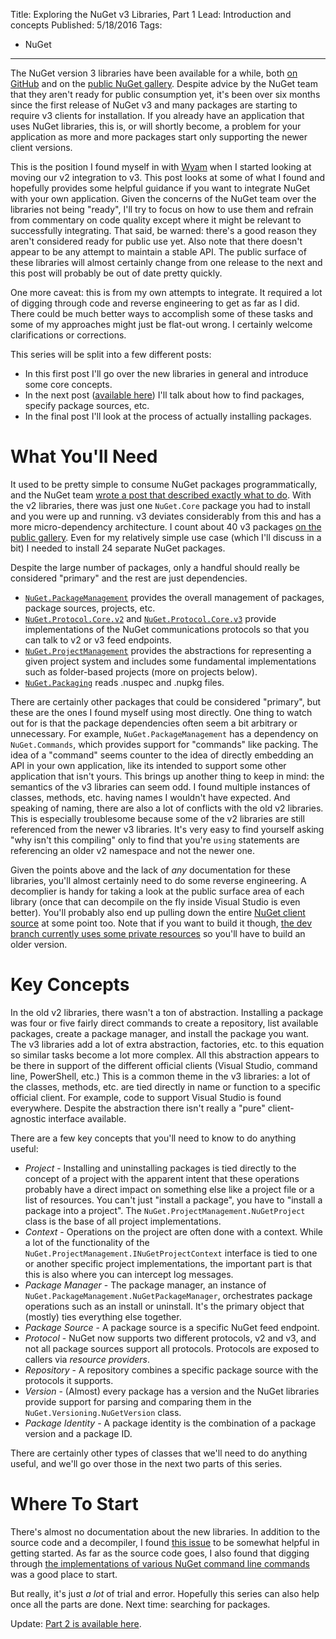 Title: Exploring the NuGet v3 Libraries, Part 1
Lead: Introduction and concepts
Published: 5/18/2016
Tags:
  - NuGet
---
The NuGet version 3 libraries have been available for a while, both [on GitHub](https://github.com/NuGet/NuGet.Client) and on the [public NuGet gallery](https://www.nuget.org/packages/NuGet.PackageManagement). Despite advice by the NuGet team that they aren't ready for public consumption yet, it's been over six months since the first release of NuGet v3 and many packages are starting to require v3 clients for installation. If you already have an application that uses NuGet libraries, this is, or will shortly become, a problem for your application as more and more packages start only supporting the newer client versions.

This is the position I found myself in with [Wyam](https://wyam.io) when I started looking at moving our v2 integration to v3. This post looks at some of what I found and hopefully provides some helpful guidance if you want to integrate NuGet with your own application. Given the concerns of the NuGet team over the libraries not being "ready", I'll try to focus on how to use them and refrain from commentary on code quality except where it might be relevant to successfully integrating. That said, be warned: there's a good reason they aren't considered ready for public use yet. Also note that there doesn't appear to be any attempt to maintain a stable API. The public surface of these libraries will almost certainly change from one release to the next and this post will probably be out of date pretty quickly.

One more caveat: this is from my own attempts to integrate. It required a lot of digging through code and reverse engineering to get as far as I did. There could be much better ways to accomplish some of these tasks and some of my approaches might just be flat-out wrong. I certainly welcome clarifications or corrections.

This series will be split into a few different posts:
* In this first post I'll go over the new libraries in general and introduce some core concepts.
* In the next post ([available here](/posts/exploring-the-nuget-v3-libraries-part-2)) I'll talk about how to find packages, specify package sources, etc.
* In the final post I'll look at the process of actually installing packages.

# What You'll Need

It used to be pretty simple to consume NuGet packages programmatically, and the NuGet team [wrote a post that described exactly what to do](http://blog.nuget.org/20130520/Play-with-packages.html). With the v2 libraries, there was just one `NuGet.Core` package you had to install and you were up and running. v3 deviates considerably from this and has a more micro-dependency architecture. I count about 40 v3 packages [on the public gallery](https://www.nuget.org/profiles/nuget). Even for my relatively simple use case (which I'll discuss in a bit) I needed to install 24 separate NuGet packages.

Despite the large number of packages, only a handful should really be considered "primary" and the rest are just dependencies.
* [`NuGet.PackageManagement`](https://www.nuget.org/packages/NuGet.PackageManagement) provides the overall management of packages, package sources, projects, etc.
* [`NuGet.Protocol.Core.v2`](https://www.nuget.org/packages/NuGet.Protocol.Core.v2/) and [`NuGet.Protocol.Core.v3`](https://www.nuget.org/packages/NuGet.Protocol.Core.v3/) provide implementations of the NuGet communications protocols so that you can talk to v2 or v3 feed endpoints.
* [`NuGet.ProjectManagement`](https://www.nuget.org/packages/NuGet.ProjectManagement/) provides the abstractions for representing a given project system and includes some fundamental implementations such as folder-based projects (more on projects below).
* [`NuGet.Packaging`](https://www.nuget.org/packages/NuGet.Packaging/) reads .nuspec and .nupkg files.

There are certainly other packages that could be considered "primary", but these are the ones I found myself using most directly. One thing to watch out for is that the package dependencies often seem a bit arbitrary or unnecessary. For example, `NuGet.PackageManagement` has a dependency on `NuGet.Commands`, which provides support for "commands" like packing. The idea of a "command" seems counter to the idea of directly embedding an API in your own application, like its intended to support some other application that isn't yours. This brings up another thing to keep in mind: the semantics of the v3 libraries can seem odd. I found multiple instances of classes, methods, etc. having names I wouldn't have expected. And speaking of naming, there are also a lot of conflicts with the old v2 libraries. This is especially troublesome because some of the v2 libraries are still referenced from the newer v3 libraries. It's very easy to find yourself asking "why isn't this compiling" only to find that you're `using` statements are referencing an older v2 namespace and not the newer one.

Given the points above and the lack of *any* documentation for these libraries, you'll almost certainly need to do some reverse engineering. A decomplier is handy for taking a look at the public surface area of each library (once that can decompile on the fly inside Visual Studio is even better). You'll probably also end up pulling down the entire [NuGet client source](https://github.com/NuGet/NuGet.Client) at some point too. Note that if you want to build it though, [the dev branch currently uses some private resources](https://github.com/NuGet/Home/issues/2616) so you'll have to build an older version.

# Key Concepts

In the old v2 libraries, there wasn't a ton of abstraction. Installing a package was four or five fairly direct commands to create a repository, list available packages, create a package manager, and install the package you want. The v3 libraries add a lot of extra abstraction, factories, etc. to this equation so similar tasks become a lot more complex. All this abstraction appears to be there in support of the different official clients (Visual Studio, command line, PowerShell, etc.) This is a common theme in the v3 libraries: a lot of the classes, methods, etc. are tied directly in name or function to a specific official client. For example, code to support Visual Studio is found everywhere. Despite the abstraction there isn't really a "pure" client-agnostic interface available.

There are a few key concepts that you'll need to know to do anything useful:

* *Project* - Installing and uninstalling packages is tied directly to the concept of a project with the apparent intent that these operations probably have a direct impact on something else like a project file or a list of resources. You can't just "install a package", you have to "install a package into a project". The `NuGet.ProjectManagement.NuGetProject` class is the base of all project implementations.
* *Context* - Operations on the project are often done with a context. While a lot of the functionality of the `NuGet.ProjectManagement.INuGetProjectContext` interface is tied to one or another specific project implementations, the important part is that this is also where you can intercept log messages.
* *Package Manager* - The package manager, an instance of `NuGet.PackageManagement.NuGetPackageManager`, orchestrates package operations such as an install or uninstall. It's the primary object that (mostly) ties everything else together.
* *Package Source* - A package source is a specific NuGet feed endpoint.
* *Protocol* - NuGet now supports two different protocols, v2 and v3, and not all package sources support all protocols. Protocols are exposed to callers via *resource providers*.
* *Repository* - A repository combines a specific package source with the protocols it supports.
* *Version* - (Almost) every package has a version and the NuGet libraries provide support for parsing and comparing them in the `NuGet.Versioning.NuGetVersion` class.
* *Package Identity* - A package identity is the combination of a package version and a package ID.

There are certainly other types of classes that we'll need to do anything useful, and we'll go over those in the next two parts of this series.

# Where To Start

There's almost no documentation about the new libraries. In addition to the source code and a decompiler, I found [this issue](https://github.com/NuGet/Home/issues/1870) to be somewhat helpful in getting started. As far as the source code goes, I also found that digging through [the implementations of various NuGet command line commands](https://github.com/NuGet/NuGet.Client/tree/dev/src/NuGet.Clients/NuGet.CommandLine/Commands) was a good place to start.

But really, it's just *a lot* of trial and error. Hopefully this series can also help once all the parts are done. Next time: searching for packages.

Update: [Part 2 is available here](/posts/exploring-the-nuget-v3-libraries-part-2).
 
